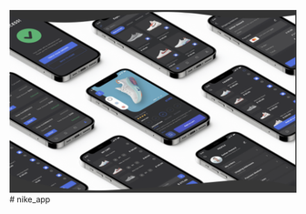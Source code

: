 ![alt text](https://github.com/TisseraK/nike_app/blob/main/github/Capture%20d%E2%80%99%C3%A9cran%202022-03-21%20%C3%A0%2008.00.35.png)# nike_app
